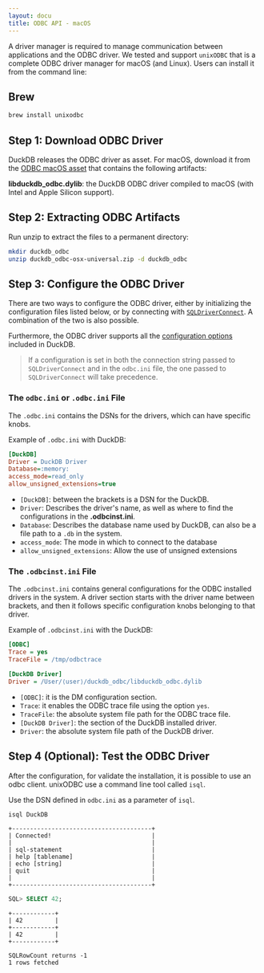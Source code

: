```yaml
---
layout: docu
title: ODBC API - macOS
---
```


A driver manager is required to manage communication between applications and the ODBC driver.
We tested and support `unixODBC` that is a complete ODBC driver manager for macOS (and Linux).
Users can install it from the command line:

## Brew

```bash
brew install unixodbc 
```

## Step 1: Download ODBC Driver

DuckDB releases the ODBC driver as asset. For macOS, download it from the <a href="https://github.com/duckdb/duckdb/releases/download/v{{ site.currentduckdbversion }}/duckdb_odbc-osx-universal.zip">ODBC macOS asset</a> that contains the following artifacts:

**libduckdb_odbc.dylib**: the DuckDB ODBC driver compiled to macOS (with Intel and Apple Silicon support).

## Step 2: Extracting ODBC Artifacts

Run unzip to extract the files to a permanent directory:

```bash
mkdir duckdb_odbc
unzip duckdb_odbc-osx-universal.zip -d duckdb_odbc
```

## Step 3: Configure the ODBC Driver

There are two ways to configure the ODBC driver, either by initializing the configuration files listed below,
or by connecting with [`SQLDriverConnect`](https://learn.microsoft.com/en-us/sql/odbc/reference/syntax/sqldriverconnect-function?view=sql-server-ver16).
A combination of the two is also possible.

Furthermore, the ODBC driver supports all the [configuration options](../../sql/configuration) included in DuckDB.

> If a configuration is set in both the connection string passed to `SQLDriverConnect` and in the `odbc.ini` file,
> the one passed to `SQLDriverConnect` will take precedence.

### The `odbc.ini` or `.odbc.ini` File

The `.odbc.ini` contains the DSNs for the drivers, which can have specific knobs.

Example of `.odbc.ini` with DuckDB:

```ini
[DuckDB]
Driver = DuckDB Driver
Database=:memory:
access_mode=read_only
allow_unsigned_extensions=true
```

* `[DuckDB]`: between the brackets is a DSN for the DuckDB.
* `Driver`: Describes the driver's name, as well as where to find the configurations in the **.odbcinst.ini**.
* `Database`: Describes the database name used by DuckDB, can also be a file path to a `.db` in the system.
* `access_mode`: The mode in which to connect to the database
* `allow_unsigned_extensions`: Allow the use of unsigned extensions

### The `.odbcinst.ini` File

The `.odbcinst.ini` contains general configurations for the ODBC installed drivers in the system.
A driver section starts with the driver name between brackets, and then it follows specific configuration knobs belonging to that driver.

Example of `.odbcinst.ini` with the DuckDB:

```ini
[ODBC]
Trace = yes
TraceFile = /tmp/odbctrace

[DuckDB Driver]
Driver = /User/⟨user⟩/duckdb_odbc/libduckdb_odbc.dylib
```

* `[ODBC]`: it is the DM configuration section.
* `Trace`: it enables the ODBC trace file using the option `yes`.
* `TraceFile`: the absolute system file path for the ODBC trace file.
* `[DuckDB Driver]`: the section of the DuckDB installed driver.
* `Driver`: the absolute system file path of the DuckDB driver.

## Step 4 (Optional): Test the ODBC Driver

After the configuration, for validate the installation, it is possible to use an odbc client. unixODBC use a command line tool called `isql`.

Use the DSN defined in `odbc.ini` as a parameter of `isql`.

```bash
isql DuckDB
```
```text
+---------------------------------------+
| Connected!                            |
|                                       |
| sql-statement                         |
| help [tablename]                      |
| echo [string]                         |
| quit                                  |
|                                       |
+---------------------------------------+
```
```sql
SQL> SELECT 42;
```
```text
+------------+
| 42         |
+------------+
| 42         |
+------------+

SQLRowCount returns -1
1 rows fetched
```
